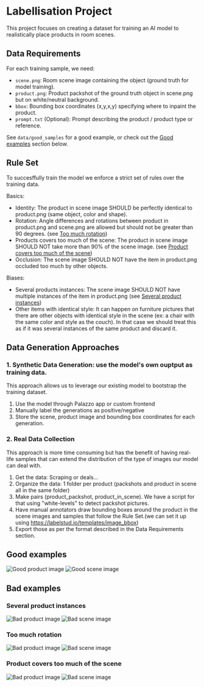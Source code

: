 # Labellisation Project

This project focuses on creating a dataset for training an AI model to realistically place products in room scenes.

## Data Requirements

For each training sample, we need:

- `scene.png`: Room scene image containing the object (ground truth for model training).
- `product.png`: Product packshot of the ground truth object in scene.png but on white/neutral background.
- `bbox`: Bounding box coordinates (x,y,x,y) specifying where to inpaint the product.
- `prompt.txt` (Optional): Prompt describing the product / product type or reference.

See `data/good_samples` for a good example, or check out the [Good examples](#good-examples) section below.

## Rule Set

To succesffully train the model we enforce a strict set of rules over the training data.

Basics:
- Identity: The product in scene image SHOULD be perfectly identical to product.png (same object, color and shape).
- Rotation: Angle differences and rotations between product in product.png and scene.png are allowed but should not be greater than 90 degrees. (see [Too much rotation](#too-much-rotation))
- Products covers too much of the scene: The product in scene image SHOULD NOT take more than 90% of the scene image. (see [Product covers too much of the scene](#product-covers-too-much-of-the-scene))
- Occlusion: The scene image SHOULD NOT have the item in product.png occluded too much by other objects.

Biases:
- Several products instances: The scene image SHOULD NOT have multiple instances of the item in product.png (see [Several product instances](#several-product-instances))
- Other items with identical style: It can happen on furniture pictures that there are other objects with identical style in the scene (ex: a chair with the same color and style as the couch). In that case we should treat this as if it was several instances of the same product and discard it. 


## Data Generation Approaches

### 1. Synthetic Data Generation: use the model's own ouptput as training data. 

This approach allows us to leverage our existing model to bootstrap the training dataset.

1. Use the model through Palazzo app or custom frontend
2. Manually label the generations as positive/negative
3. Store the scene, product image and bounding box coordinates for each generation.


### 2. Real Data Collection

This approach is more time consuming but has the benefit of having real-life samples that can extend the distribution of the type of images our model can deal with. 

1. Get the data: Scraping or deals...
2. Organize the data: 1 folder per product (packshots and product in scene all in the same folder)
3. Make pairs  (product_packshot, product_in_scene). We have a script for that using "white-levels" to detect packshot pictures.
4. Have manual annotators draw bounding boxes around the product in the scene images and samples that follow the Rule Set.(we can set it up using https://labelstud.io/templates/image_bbox)
5. Export those as per the format described in the Data Requirements section.


## Good examples
![Good product image](https://raw.githubusercontent.com/IronJayx/dataset4edit/main/data/good_samples/sideboard/product.png)
![Good scene image](https://raw.githubusercontent.com/IronJayx/dataset4edit/main/data/good_samples/sideboard/scene.png)


## Bad examples

### Several product instances
![Bad product image](https://raw.githubusercontent.com/IronJayx/dataset4edit/main/data/bad_samples/several_product_instances/product.webp)
![Bad scene image](https://raw.githubusercontent.com/IronJayx/dataset4edit/main/data/bad_samples/several_product_instances/scene.webp)

### Too much rotation
![Bad product image](https://raw.githubusercontent.com/IronJayx/dataset4edit/main/data/bad_samples/too_much_rotation/product.webp)
![Bad scene image](https://raw.githubusercontent.com/IronJayx/dataset4edit/main/data/bad_samples/too_much_rotation/scene.webp)

### Product covers too much of the scene
![Bad product image](https://raw.githubusercontent.com/IronJayx/dataset4edit/main/data/bad_samples/product_covers_too_much_of_the_scene/product.webp)
![Bad scene image](https://raw.githubusercontent.com/IronJayx/dataset4edit/main/data/bad_samples/product_covers_too_much_of_the_scene/scene.webp)







